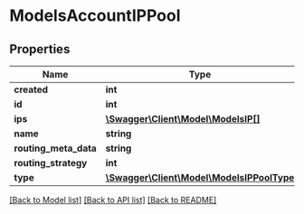 # ModelsAccountIPPool

## Properties
Name | Type | Description | Notes
------------ | ------------- | ------------- | -------------
**created** | **int** |  | [optional] 
**id** | **int** |  | [optional] 
**ips** | [**\Swagger\Client\Model\ModelsIP[]**](ModelsIP.md) |  | [optional] 
**name** | **string** |  | [optional] 
**routing_meta_data** | **string** |  | [optional] 
**routing_strategy** | **int** |  | [optional] 
**type** | [**\Swagger\Client\Model\ModelsIPPoolType**](ModelsIPPoolType.md) |  | [optional] 

[[Back to Model list]](../README.md#documentation-for-models) [[Back to API list]](../README.md#documentation-for-api-endpoints) [[Back to README]](../README.md)


